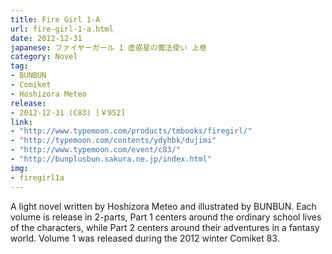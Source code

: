 ```yaml
---
title: Fire Girl 1-A
url: fire-girl-1-a.html
date: 2012-12-31
japanese: ファイヤーガール 1 虚惑星の魔法使い 上巻
category: Novel
tag:
- BUNBUN
- Comiket
- Hoshizora Meteo
release:
- 2012-12-31 (C83) [￥952]
link:
- "http://www.typemoon.com/products/tmbooks/firegirl/"
- "http://typemoon.com/contents/ydyhbk/dujimi"
- "http://www.typemoon.com/event/c83/"
- "http://bunplusbun.sakura.ne.jp/index.html"
img:
- firegirl1a
---
```


A light novel written by Hoshizora Meteo and illustrated by BUNBUN. Each volume is release in 2-parts, Part 1 centers around the ordinary school lives of the characters, while Part 2 centers around their adventures in a fantasy world. Volume 1 was released during the 2012 winter Comiket 83.